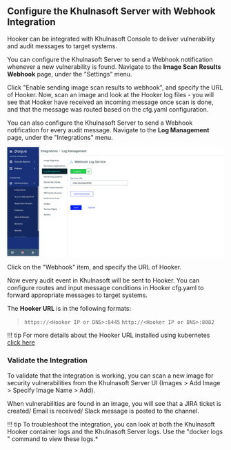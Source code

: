 ## Configure the Khulnasoft Server with Webhook Integration
Hooker can be integrated with Khulnasoft Console to deliver vulnerability and audit messages to target systems.

You can configure the Khulnasoft Server to send a Webhook notification whenever a new vulnerability is found.
Navigate to the **Image Scan Results Webhook** page, under the "Settings" menu.



Click "Enable sending image scan results to webhook", and specify the URL of Hooker.
Now, scan an image and look at the Hooker log files - you will see that Hooker have received an incoming message once scan is done,
and that the message was routed based on the cfg.yaml configuration.

You can also configure the Khulnasoft Server to send a Webhook notification for every audit message.
Navigate to the **Log Management** page, under the "Integrations" menu.

![Screenshot](img/khulnasoft-webhook-audit.jpg)

Click on the "Webhook" item, and specify the URL of Hooker.

Now every audit event in Khulnasoft will be sent to Hooker. You can configure routes and input message conditions in Hooker cfg.yaml to
forward appropriate messages to target systems.

The **Hooker URL** is in the following formats:

> `https://<Hooker IP or DNS>:8445`
> `http://<Hooker IP or DNS>:8082`

!!! tip
        For more details about the Hooker URL installed using kubernetes [click here](./deploy/kubernetes/README.md)

### Validate the Integration

To validate that the integration is working, you can scan a new image for security vulnerabilities from the Khulnasoft Server UI (Images > Add Image > Specify Image Name > Add).

When vulnerabilities are found in an image, you will see that a JIRA ticket is created/ Email is received/ Slack message is posted to the channel.

!!! tip
        To troubleshoot the integration, you can look at both the Khulnasoft Hooker container logs and the Khulnasoft Server logs. Use the "docker logs <container name>" command to view these logs.*

